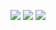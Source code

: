 <a href="https://velog.io/@11_03/posts" target="_blank"><img src="https://img.shields.io/badge/velog-20C997?style=for-the-badge&logo=velog&logoColor=white"/></a>
<a href="https://www.instagram.com/miju__03" target="_blank"><img src="https://img.shields.io/badge/instagram-E4405F?style=for-the-badge&logo=instagram&logoColor=white"/></a>
<img src="https://img.shields.io/badge/gmail-EA4335?style=for-the-badge&logo=gmail&logoColor=white"/>


<!--
**alwn8918/alwn8918** is a ✨ _special_ ✨ repository because its `README.md` (this file) appears on your GitHub profile.

Here are some ideas to get you started:

- 🔭 I’m currently working on ...
- 🌱 I’m currently learning ...
- 👯 I’m looking to collaborate on ...
- 🤔 I’m looking for help with ...
- 💬 Ask me about ...
- 📫 How to reach me: ...
- 😄 Pronouns: ...
- ⚡ Fun fact: ...
-->
